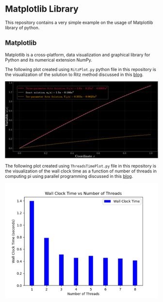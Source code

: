 # Matplotlib Library
This repository contains a very simple example on the usage of Matplotlib library of python.

## Matplotlib
Matplotlib is a cross-platform, data visualization and graphical library for Python and its numerical extension NumPy.

The following plot created using `RitzPlot.py` python file in this repository is the visualization of the solution to Ritz method discussed in this [blog](https://medium.com/@SourenAM/ritz-method-a-gateway-to-finite-element-method-b7cc9c8421d2).

![Alt text](./Img/RitzPlot.png)

The following plot created using `ThreadsTimePlot.py` file in this repository is the visualization of the wall clock time as a function of number of threads in computing pi using parallel programming discussed in this [blog](https://medium.com/@SourenAM/parallel-programming-the-art-of-multi-tasking-by-computers-90f7c3b9682e).

![Alt text](./Img/ThreadsTimePlot.png)
